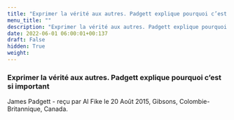 ```yaml
---
title: "Exprimer la vérité aux autres. Padgett explique pourquoi c’est si important"
menu_title: ""
description: "Exprimer la vérité aux autres. Padgett explique pourquoi c’est si important"
date: 2022-06-01 06:00:01+00:137
draft: False
hidden: True
weight:
---
```

### Exprimer la vérité aux autres. Padgett explique pourquoi c’est si important

James Padgett - reçu par Al Fike le 20 Août 2015, Gibsons, Colombie-Britannique, Canada.



